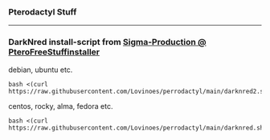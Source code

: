### Pterodactyl Stuff

***
### DarkNred install-script from [Sigma-Production @ PteroFreeStuffinstaller](https://github.com/Sigma-Production/PteroFreeStuffinstaller)
debian, ubuntu etc.
```shell
bash <(curl https://raw.githubusercontent.com/Lovinoes/perrodactyl/main/darknred2.sh)
```

centos, rocky, alma, fedora etc.
```shell
bash <(curl https://raw.githubusercontent.com/Lovinoes/perrodactyl/main/darknred.sh)
```

